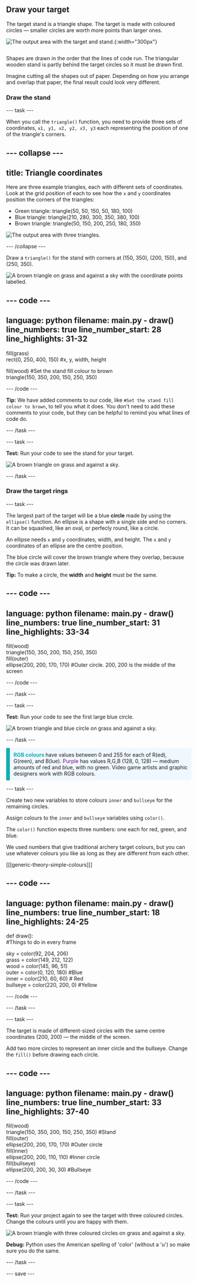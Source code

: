 ## Draw your target
<div style="display: flex; flex-wrap: wrap">
<div style="flex-basis: 200px; flex-grow: 1; margin-right: 15px;">
The target stand is a triangle shape. The target is made with coloured circles — smaller circles are worth more points than larger ones. 
</div>
<div>

![The output area with the target and stand.](images/three-circles.png){:width="300px"}

</div>
</div>

Shapes are drawn in the order that the lines of code run. The triangular wooden stand is partly behind the target circles so it must be drawn first. 

Imagine cutting all the shapes out of paper. Depending on how you arrange and overlap that paper, the final result could look very different.

### Draw the stand

--- task ---

When you call the `triangle()` function, you need to provide three sets of coordinates, `x1, y1, x2, y2, x3, y3` each representing the position of one of the triangle's corners. 

--- collapse ---
---
title: Triangle coordinates
---

  Here are three example triangles, each with different sets of coordinates. Look at the grid position of each to see how the `x` and `y` coordinates position the corners of the triangles:
  + Green triangle: triangle(50, 50, 150, 50, 180, 100)
  + Blue triangle: triangle(210, 280, 300, 350, 380, 100)
  + Brown triangle: triangle(50, 150, 200, 250, 180, 350)
  
  ![The output area with three triangles.](images/triangles-coords.png)

--- /collapse ---

Draw a `triangle()` for the stand with corners at (150, 350), (200, 150), and (250, 350).

![A brown triangle on grass and against a sky with the coordinate points labelled.](images/stand_coords.png)

--- code ---
---
language: python
filename: main.py - draw()
line_numbers: true
line_number_start: 28
line_highlights: 31-32
---

  fill(grass)   
  rect(0, 250, 400, 150) #x, y, width, height
  
  fill(wood) #Set the stand fill colour to brown     
  triangle(150, 350, 200, 150, 250, 350)


--- /code ---

**Tip:** We have added comments to our code, like `#Set the stand fill colour to brown`, to tell you what it does. You don't need to add these comments to your code, but they can be helpful to remind you what lines of code do.

--- /task ---

--- task ---

**Test:** Run your code to see the stand for your target. 

![A brown triangle on grass and against a sky.](images/target-stand.png)

--- /task ---

### Draw the target rings

--- task ---

The largest part of the target will be a blue **circle** made by using the `ellipse()` function. An ellipse is a shape with a single side and no corners. It can be squashed, like an oval, or perfecly round, like a circle. 

An ellipse needs `x` and `y` coordinates, width, and height. The `x` and `y` coordinates of an ellipse are the centre position. 

The blue circle will cover the brown triangle where they overlap, because the circle was drawn later. 

**Tip:** To make a circle, the **width** and **height** must be the same. 

--- code ---
---
language: python
filename: main.py - draw()
line_numbers: true
line_number_start: 31
line_highlights: 33-34
---

  fill(wood)   
  triangle(150, 350, 200, 150, 250, 350)   
  fill(outer)    
  ellipse(200, 200, 170, 170) #Outer circle. 200, 200 is the middle of the screen
  
--- /code ---

--- /task ---

--- task ---

**Test:** Run your code to see the first large blue circle.

![A brown triangle and blue circle on grass and against a sky.](images/blue-circle.png)

--- /task ---

 <p style="border-left: solid; border-width:10px; border-color: #0faeb0; background-color: aliceblue; padding: 10px;">
 <span style="color: #0faeb0; font-weight: bold;"> RGB colours </span> have values between 0 and 255 for each of R(ed), G(reen), and B(lue). <span style="color: #800080;">Purple</span> has values R,G,B (128, 0, 128) — medium amounts of red and blue, with no green. Video game artists and graphic designers work with RGB colours. 
</p>

--- task ---

Create two new variables to store colours `inner` and `bullseye` for the remaining circles. 

Assign colours to the `inner` and `bullseye` variables using `color()`.

The `color()` function expects three numbers: one each for red, green, and blue.

We used numbers that give traditional archery target colours, but you can use whatever colours you like as long as they are different from each other.

[[[generic-theory-simple-colours]]]

--- code ---
---
language: python
filename: main.py - draw()
line_numbers: true
line_number_start: 18
line_highlights: 24-25
---

def draw():   
  #Things to do in every frame
  
  sky = color(92, 204, 206)   
  grass = color(149, 212, 122)   
  wood = color(145, 96, 51)   
  outer = color(0, 120, 180) #Blue    
  inner = color(210, 60, 60) # Red    
  bullseye = color(220, 200, 0) #Yellow    

--- /code ---

--- /task ---

--- task ---

The target is made of different-sized circles with the same centre coordinates (200, 200) — the middle of the screen. 

Add two more circles to represent an inner circle and the bullseye. Change the `fill()` before drawing each circle. 

--- code ---
---
language: python
filename: main.py - draw()
line_numbers: true
line_number_start: 33
line_highlights: 37-40
---

  fill(wood)    
  triangle(150, 350, 200, 150, 250, 350) #Stand    
  fill(outer)   
  ellipse(200, 200, 170, 170) #Outer circle   
  fill(inner)   
  ellipse(200, 200, 110, 110) #Inner circle   
  fill(bullseye)   
  ellipse(200, 200, 30, 30) #Bullseye   
  
--- /code ---

--- /task ---

--- task ---

**Test:** Run your project again to see the target with three coloured circles. Change the colours until you are happy with them.

![A brown triangle with three coloured circles on grass and against a sky.](images/three-circles.png)

**Debug:** Python uses the American spelling of 'color' (without a 'u') so make sure you do the same.

--- /task ---

--- save ---

